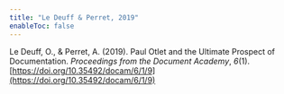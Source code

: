```yaml
---
title: "Le Deuff & Perret, 2019"
enableToc: false
---
```


Le Deuff, O., & Perret, A. (2019). Paul Otlet and the Ultimate Prospect of Documentation. *Proceedings from the Document Academy*, *6*(1). [https://doi.org/10.35492/docam/6/1/9](https://doi.org/10.35492/docam/6/1/9)
